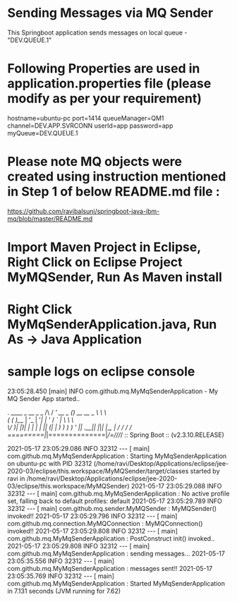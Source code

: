 # Sending Messages via MQ Sender

This Springboot application sends messages on local queue - "DEV.QUEUE.1"

# Following Properties are used in application.properties file (please modify as per your requirement)

hostname=ubuntu-pc
port=1414
queueManager=QM1
channel=DEV.APP.SVRCONN
userId=app
password=app
myQueue=DEV.QUEUE.1

# Please note MQ objects were created using instruction mentioned in Step 1 of below README.md file :

https://github.com/ravibalsuni/springboot-java-ibm-mq/blob/master/README.md

# Import Maven Project in Eclipse, Right Click on Eclipse Project MyMQSender, Run As Maven install

# Right Click MyMqSenderApplication.java, Run As -> Java Application

# sample logs on eclipse console

23:05:28.450 [main] INFO com.github.mq.MyMqSenderApplication - My MQ Sender App started..

  .   ____          _            __ _ _
 /\\ / ___'_ __ _ _(_)_ __  __ _ \ \ \ \
( ( )\___ | '_ | '_| | '_ \/ _` | \ \ \ \
 \\/  ___)| |_)| | | | | || (_| |  ) ) ) )
  '  |____| .__|_| |_|_| |_\__, | / / / /
 =========|_|==============|___/=/_/_/_/
 :: Spring Boot ::       (v2.3.10.RELEASE)

2021-05-17 23:05:29.086  INFO 32312 --- [           main] com.github.mq.MyMqSenderApplication      : Starting MyMqSenderApplication on ubuntu-pc with PID 32312 (/home/ravi/Desktop/Applications/eclipse/jee-2020-03/eclipse/this.workspace/MyMQSender/target/classes started by ravi in /home/ravi/Desktop/Applications/eclipse/jee-2020-03/eclipse/this.workspace/MyMQSender)
2021-05-17 23:05:29.088  INFO 32312 --- [           main] com.github.mq.MyMqSenderApplication      : No active profile set, falling back to default profiles: default
2021-05-17 23:05:29.789  INFO 32312 --- [           main] com.github.mq.sender.MyMQSender          : MyMQSender() invoked!!
2021-05-17 23:05:29.796  INFO 32312 --- [           main] com.github.mq.connection.MyMQConnection  : MyMQConnection() invoked!!
2021-05-17 23:05:29.808  INFO 32312 --- [           main] com.github.mq.MyMqSenderApplication      : PostConstruct init() invoked..
2021-05-17 23:05:29.808  INFO 32312 --- [           main] com.github.mq.MyMqSenderApplication      : sending messages...
2021-05-17 23:05:35.556  INFO 32312 --- [           main] com.github.mq.MyMqSenderApplication      : messages sent!!
2021-05-17 23:05:35.769  INFO 32312 --- [           main] com.github.mq.MyMqSenderApplication      : Started MyMqSenderApplication in 7.131 seconds (JVM running for 7.62)

